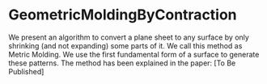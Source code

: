 # GeometricMoldingByContraction
We present an algorithm to convert a plane sheet to any surface by only shrinking (and not expanding) some parts of it. We call this method as Metric Molding. We use the first fundamental form of a surface to generate these patterns. The method has been explained in the paper: [To Be Published]
